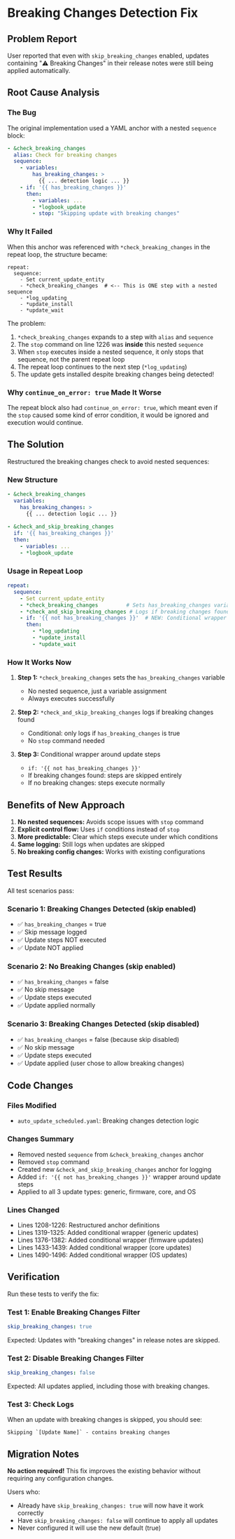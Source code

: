 # Breaking Changes Detection Fix

## Problem Report

User reported that even with `skip_breaking_changes` enabled, updates containing "⚠️ Breaking Changes" in their release notes were still being applied automatically.

## Root Cause Analysis

### The Bug

The original implementation used a YAML anchor with a nested `sequence` block:

```yaml
- &check_breaking_changes
  alias: Check for breaking changes
  sequence:
    - variables:
        has_breaking_changes: >
          {{ ... detection logic ... }}
    - if: '{{ has_breaking_changes }}'
      then:
        - variables: ...
        - *logbook_update
        - stop: "Skipping update with breaking changes"
```

### Why It Failed

When this anchor was referenced with `*check_breaking_changes` in the repeat loop, the structure became:

```
repeat:
  sequence:
    - Set current_update_entity
    - *check_breaking_changes  # <-- This is ONE step with a nested sequence
    - *log_updating
    - *update_install
    - *update_wait
```

The problem:
1. `*check_breaking_changes` expands to a step with `alias` and `sequence`
2. The `stop` command on line 1226 was **inside** this nested `sequence`
3. When `stop` executes inside a nested sequence, it only stops that sequence, not the parent repeat loop
4. The repeat loop continues to the next step (`*log_updating`)
5. The update gets installed despite breaking changes being detected!

### Why `continue_on_error: true` Made It Worse

The repeat block also had `continue_on_error: true`, which meant even if the `stop` caused some kind of error condition, it would be ignored and execution would continue.

## The Solution

Restructured the breaking changes check to avoid nested sequences:

### New Structure

```yaml
- &check_breaking_changes
  variables:
    has_breaking_changes: >
      {{ ... detection logic ... }}
      
- &check_and_skip_breaking_changes
  if: '{{ has_breaking_changes }}'
  then:
    - variables: ...
    - *logbook_update
```

### Usage in Repeat Loop

```yaml
repeat:
  sequence:
    - Set current_update_entity
    - *check_breaking_changes         # Sets has_breaking_changes variable
    - *check_and_skip_breaking_changes # Logs if breaking changes found
    - if: '{{ not has_breaking_changes }}'  # NEW: Conditional wrapper
      then:
        - *log_updating
        - *update_install
        - *update_wait
```

### How It Works Now

1. **Step 1:** `*check_breaking_changes` sets the `has_breaking_changes` variable
   - No nested sequence, just a variable assignment
   - Always executes successfully

2. **Step 2:** `*check_and_skip_breaking_changes` logs if breaking changes found
   - Conditional: only logs if `has_breaking_changes` is true
   - No `stop` command needed

3. **Step 3:** Conditional wrapper around update steps
   - `if: '{{ not has_breaking_changes }}'`
   - If breaking changes found: steps are skipped entirely
   - If no breaking changes: steps execute normally

## Benefits of New Approach

1. **No nested sequences:** Avoids scope issues with `stop` command
2. **Explicit control flow:** Uses `if` conditions instead of `stop`
3. **More predictable:** Clear which steps execute under which conditions
4. **Same logging:** Still logs when updates are skipped
5. **No breaking config changes:** Works with existing configurations

## Test Results

All test scenarios pass:

### Scenario 1: Breaking Changes Detected (skip enabled)
- ✅ `has_breaking_changes` = true
- ✅ Skip message logged
- ✅ Update steps NOT executed
- ✅ Update NOT applied

### Scenario 2: No Breaking Changes (skip enabled)
- ✅ `has_breaking_changes` = false
- ✅ No skip message
- ✅ Update steps executed
- ✅ Update applied normally

### Scenario 3: Breaking Changes Detected (skip disabled)
- ✅ `has_breaking_changes` = false (because skip disabled)
- ✅ No skip message
- ✅ Update steps executed
- ✅ Update applied (user chose to allow breaking changes)

## Code Changes

### Files Modified
- `auto_update_scheduled.yaml`: Breaking changes detection logic

### Changes Summary
- Removed nested `sequence` from `&check_breaking_changes` anchor
- Removed `stop` command
- Created new `&check_and_skip_breaking_changes` anchor for logging
- Added `if: '{{ not has_breaking_changes }}'` wrapper around update steps
- Applied to all 3 update types: generic, firmware, core, and OS

### Lines Changed
- Lines 1208-1226: Restructured anchor definitions
- Lines 1319-1325: Added conditional wrapper (generic updates)
- Lines 1376-1382: Added conditional wrapper (firmware updates)
- Lines 1433-1439: Added conditional wrapper (core updates)
- Lines 1490-1496: Added conditional wrapper (OS updates)

## Verification

Run these tests to verify the fix:

### Test 1: Enable Breaking Changes Filter
```yaml
skip_breaking_changes: true
```

Expected: Updates with "breaking changes" in release notes are skipped.

### Test 2: Disable Breaking Changes Filter
```yaml
skip_breaking_changes: false
```

Expected: All updates applied, including those with breaking changes.

### Test 3: Check Logs
When an update with breaking changes is skipped, you should see:
```
Skipping `[Update Name]` - contains breaking changes
```

## Migration Notes

**No action required!** This fix improves the existing behavior without requiring any configuration changes.

Users who:
- Already have `skip_breaking_changes: true` will now have it work correctly
- Have `skip_breaking_changes: false` will continue to apply all updates
- Never configured it will use the new default (true)
